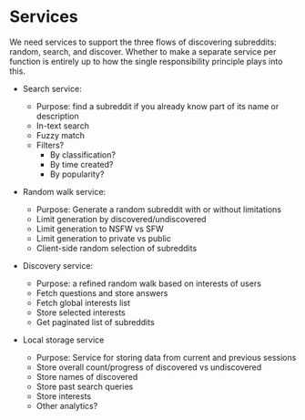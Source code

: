 # Services

We need services to support the three flows of discovering subreddits: random, search, and discover. Whether to make a separate service per function is entirely up to how the single responsibility principle plays into this.

* Search service:
  * Purpose: find a subreddit if you already know part of its name or description
  * In-text search
  * Fuzzy match
  * Filters?
    * By classification?
    * By time created?
    * By popularity?

* Random walk service:
  * Purpose: Generate a random subreddit with or without limitations
  * Limit generation by discovered/undiscovered
  * Limit generation to NSFW vs SFW
  * Limit generation to private vs public
  * Client-side random selection of subreddits

* Discovery service:
  * Purpose: a refined random walk based on interests of users
  * Fetch questions and store answers
  * Fetch global interests list
  * Store selected interests
  * Get paginated list of subreddits

* Local storage service
  * Purpose: Service for storing data from current and previous sessions
  * Store overall count/progress of discovered vs undiscovered
  * Store names of discovered
  * Store past search queries
  * Store interests
  * Other analytics?
